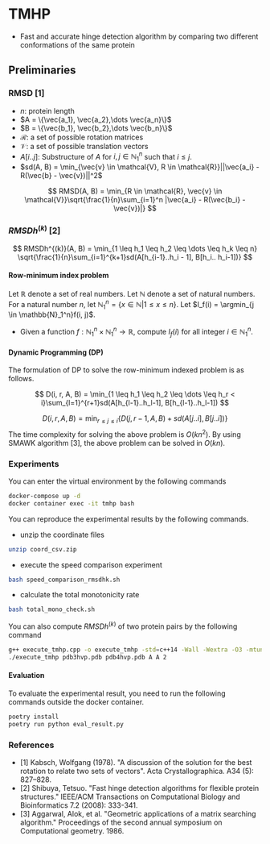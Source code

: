 # TMHP
- Fast and accurate hinge detection algorithm by comparing two different conformations of the same protein

## Preliminaries
### RMSD [1]
- $n$: protein length
- $A = \{\vec{a_1}, \vec{a_2},\dots \vec{a_n}\}$
- $B = \{\vec{b_1}, \vec{b_2},\dots \vec{b_n}\}$
- $\mathcal{R}$: a set of possible rotation matrices
- $\mathcal{V}$: a set of possible translation vectors
- $A[i .. j]$: Substructure of $A$ for $i, j \in \mathbb{N}_1^n$ such that $i \leq j$.
- $sd(A, B) = \min_{\vec{v} \in \mathcal{V}, R \in \mathcal{R}}||\vec{a_i} - R(\vec{b} - \vec{v})||^2$

$$
RMSD(A, B) = \min_{R \in \mathcal{R}, \vec{v} \in \mathcal{V}}\sqrt{\frac{1}{n}\sum_{i=1}^n |\vec{a_i} - R(\vec{b_i} - \vec{v})|}
$$
### $RMSDh^{(k)}$ [2]

$$
RMSDh^{(k)}(A, B) = \min_{1 \leq h_1 \leq h_2 \leq \dots \leq h_k \leq n} \sqrt{\frac{1}{n}\sum_{i=1}^{k+1}sd(A[h_{i-1}..h_i - 1], B[h_i.. h_i-1])}
$$

#### Row-minimum index problem
Let $\mathbb{R}$ denote a set of real numbers.
Let $\mathbb{N}$ denote a set of natural numbers.
For a natural number $n$, let $\mathbb{N}_1^n = \{x \in \mathbb{N} | 1 \leq x \leq n\}$.
Let $I_f(i) = \argmin_{j \in \mathbb{N}_1^n}f(i, j)$.
- Given a function $f : \mathbb{N}_1^n \times \mathbb{N}_1^n \rightarrow \mathbb{R}$, compute $I_f(i)$ for all integer $i \in \mathbb{N}_1^n$.

#### Dynamic Programming (DP)

The formulation of DP to solve the row-minimum indexed problem is as follows.

$$
D(i, r, A, B) = \min_{1 \leq h_1 \leq h_2 \leq \dots \leq h_r < i}\sum_{l=1}^{r+1}sd(A[h_{l-1}..h_l-1], B[h_{l-1}..h_l-1])
$$

$$
D(i, r, A, B) = \min_{r \leq j \leq i}\{D(j, r-1, A, B) + sd(A[j..i], B[j..i])\}
$$
The time complexity for solving the above problem is $O(kn^2)$.
By using SMAWK algorithm [3], the above problem can be solved in $O(kn)$.

### Experiments

You can enter the virtual environment by the following commands
```bash
docker-compose up -d
docker container exec -it tmhp bash
```

You can reproduce the experimental results by the following commands.
- unzip the coordinate files
```bash
unzip coord_csv.zip
```
- execute the speed comparison experiment
```bash
bash speed_comparison_rmsdhk.sh
```
- calculate the total monotonicity rate

```bash
bash total_mono_check.sh
```

You can also compute $RMSDh^{(k)}$ of two protein pairs by the following command
```bash
g++ execute_tmhp.cpp -o execute_tmhp -std=c++14 -Wall -Wextra -O3 -mtune=native -march=native -mfpmath=both -Werror
./execute_tmhp pdb3hvp.pdb pdb4hvp.pdb A A 2
```
#### Evaluation
To evaluate the experimental result, you need to run the following commands outside the docker container.
```bash
poetry install
poetry run python eval_result.py
```

### References
- [1] Kabsch, Wolfgang (1978). "A discussion of the solution for the best rotation to relate two sets of vectors". Acta Crystallographica. A34 (5): 827–828.
- [2] Shibuya, Tetsuo. "Fast hinge detection algorithms for flexible protein structures." IEEE/ACM Transactions on Computational Biology and Bioinformatics 7.2 (2008): 333-341.
- [3] Aggarwal, Alok, et al. "Geometric applications of a matrix searching algorithm." Proceedings of the second annual symposium on Computational geometry. 1986.

